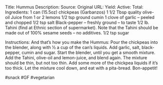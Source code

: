 Title: Hummus
Description: 
Source: 
Original URL: 
Yield: 
Active: 
Total: 
Ingredients:
	1 can (15.5oz) chickpeas (Garbanzos)
	1 1/2 Tbsp quality olive-oil
	Juice from 1 or 2 lemons
	1/2 tsp ground cumin
	1 clove of garlic – peeled and chopped
	1/2 tsp salt
	Black-pepper – freshly ground – to taste
	1/2 lb. Tahini (find at Ethnic section of supermarket). Note that the Tahini should be made out of 100% sesame seeds – no additives.
	1/2 tsp sugar

Instructions:
	And that’s how you make the Hummus:
	Pour the chickpeas into the blender, along with ½ a cup of the can’s liquids.
	Add garlic, salt, black-pepper, cumin and sugar.
	Start the blender, until you get a smooth mixture.
	Add the Tahini, olive-oil and lemon-juice, and blend again. The mixture should be thin, but not too thin. Add some more of the chickpea liquids if it’s too thick.
	Let the mixture cool down, and eat with a pita-bread. Bon-appetit!

#snack #GF #vegetarian 